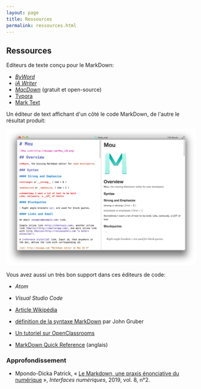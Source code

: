 ```yaml
---
layout: page
title: Ressources
permalink: ressources.html
---
```


## Ressources

Editeurs de texte conçu pour le MarkDown: 

* *[ByWord](https://bywordapp.com/)*
* *[iA Writer](https://ia.net/writer/)*
* *[MacDown](https://macdown.uranusjr.com/)* (gratuit et open-source)
* [Typora](https://typora.io/)
* [Mark Text](https://marktext.app/)

Un éditeur de text affichant d'un côté le code MarkDown, de l'autre le résultat produit:

![Edition MarkDown](img/mou-editor.png)

Vous avez aussi un très bon support dans ces éditeurs de code: 

* *Atom*
* *Visual Studio Code*

* [Article Wikipédia](https://fr.wikipedia.org/wiki/Markdown)
* [définition de la syntaxe MarkDown](https://daringfireball.net/projects/markdown/syntax) par John Gruber
* [Un tutoriel sur OpenClassrooms](https://openclassrooms.com/courses/redigez-en-markdown)
* [MarkDown Quick Reference](http://en.support.wordpress.com/markdown-quick-reference/) (anglais)

### Approfondissement

- Mpondo-Dicka Patrick, « [Le Markdown, une praxis énonciative du numérique](http://dx.doi.org/10.25965/interfaces-numeriques.3915) », *Interfaces numériques*, 2019, vol. 8, n°2.
